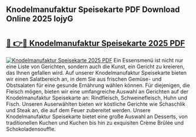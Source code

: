 ## Knodelmanufaktur Speisekarte PDF Download Online 2025 lojyG

# <h2><a href="http://gc9yn9.nevu.top/?p=Knodelmanufaktur+Speisekarte">🔗 👉🔴 Knodelmanufaktur Speisekarte 2025 PDF</a></h2>

[![Knodelmanufaktur Speisekarte 2025 PDF](https://i.imgur.com/dBaPXMq.png)](http://gc9yn9.nevu.top/?p=Knodelmanufaktur+Speisekarte)
Ein Essensmenü ist nicht nur eine Liste von Gerichten, sondern auch die Kunst, ein Gericht zu kreieren, das Ihnen gefallen wird. Auf unserer Knodelmanufaktur Speisekarte bieten wir einen Salatbereich an, in dem Sie aus frischen Gemüse- und Obstsalaten für eine gesunde Ernährung wählen können. Für diejenigen, die Fleisch mögen, bieten wir eine umfangreiche Auswahl an Gerichten auf der Knodelmanufaktur Speisekarte an: Rindfleisch, Schweinefleisch, Huhn und Fisch. Unseren Auserwählten bieten wir köstliche Gerichte wie Schaschlik und Steak an, die auf dem Feuer zubereitet werden. Unsere Knodelmanufaktur Speisekarte bietet eine große Auswahl an Desserts, von traditionellen Kuchen und Kuchen bis hin zu exquisiten Crème Brûlée und Schokoladensouffle.
